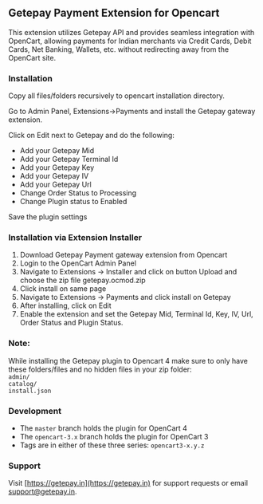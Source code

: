## Getepay Payment Extension for Opencart

This extension utilizes Getepay API and provides seamless integration with OpenCart, allowing payments for Indian merchants via Credit Cards, Debit Cards, Net Banking, Wallets, etc.  without redirecting away from the OpenCart site.

### Installation

Copy all files/folders recursively to opencart installation directory.

Go to Admin Panel, Extensions->Payments and install the Getepay gateway extension.

Click on Edit next to Getepay and do the following:

- Add your Getepay Mid
- Add your Getepay Terminal Id
- Add your Getepay Key
- Add your Getepay IV
- Add your Getepay Url
- Change Order Status to Processing
- Change Plugin status to Enabled

Save the plugin settings

### Installation via Extension Installer

1. Download Getepay Payment gateway extension from Opencart
2. Login to the OpenCart Admin Panel
3. Navigate to Extensions -> Installer and click on button Upload and choose the zip file getepay.ocmod.zip
4. Click install on same page
5. Navigate to Extensions -> Payments and click install on Getepay
6. After installing, click on Edit
7. Enable the extension and set the Getepay Mid, Terminal Id, Key, IV, Url, Order Status and Plugin Status.

### Note:
While installing the Getepay plugin to Opencart 4 make sure to only have these folders/files and no hidden files in your zip folder:  
`admin/`  
`catalog/`   
`install.json`  

### Development

- The `master` branch holds the plugin for OpenCart 4
- The `opencart-3.x` branch holds the plugin for OpenCart 3
- Tags are in either of these three series: `opencart3-x.y.z`

### Support

Visit [https://getepay.in](https://getepay.in) for support requests or email support@getepay.in.